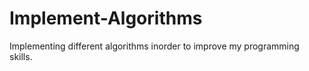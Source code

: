 # Implement-Algorithms

Implementing different algorithms inorder to improve my programming skills.
